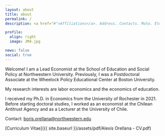```yaml
---
layout: about
title: about
permalink: /
description: <a href="#">Affiliations</a>. Address. Contacts. Moto. Etc.

profile:
  align: right
  image: JM4.jpg

news: false
social: true
---
```


Welcome! I am a Lead Economist at the School of Education and Social Policy at Northwestern University. Previously, I was a Postdoctoral Associate at the Wheelock Policy Educational Center at Boston University.

My research interests are labor economics and the economics of education.

I received my Ph.D. in Economics from the University of Rochester in 2021. Before starting doctoral studies, I worked as an economist at the Chilean Antitrust Agency and as a Lecturer at the University of Chile. 

Contact: <a href="mailto:boris.orellana@northwestern.edu">boris.orellana@northwestern.edu</a>

[Curriculum Vitae]({{ site.baseurl }}/assets/pdf/Alexis Orellana - CV.pdf)



